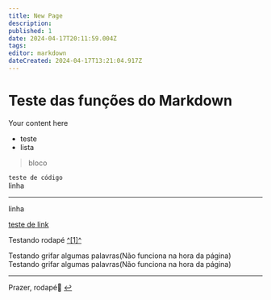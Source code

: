 ```yaml
---
title: New Page
description: 
published: 1
date: 2024-04-17T20:11:59.004Z
tags: 
editor: markdown
dateCreated: 2024-04-17T13:21:04.917Z
---
```


# Teste das funções do Markdown

Your content here

-   teste
-   lista

> bloco

`teste de código`  
linha

---

linha

[teste de link](https://www.youtube.com/watch?v=dQw4w9WgXcQ)

Testando rodapé [^\[1\]^](#fn1)

Testando grifar algumas palavras(Não funciona na hora da página)
Testando grifar algumas palavras(Não funciona na hora da página)

---

Prazer, rodapé🤝 [↩︎](#fnref1)